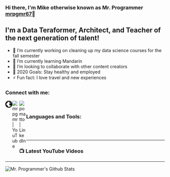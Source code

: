 ### Hi there, I'm Mike otherwise known as Mr. Programmer [mrpgmr67][website]👋

## I'm a Data Teraformer, Architect, and Teacher of the next generation of talent!
- 🔭 I’m currently working on cleaning up my data science courses for the fall semester
- 🌱 I’m currently learning Mandarin
- 👯 I’m looking to collaborate with other content creators
- 🥅 2020 Goals: Stay healthy and employed
- ⚡ Fun fact: I love travel and new experiences

### Connect with me:
[<img align="left" alt="pomatto.com" width="22px" src="https://raw.githubusercontent.com/iconic/open-iconic/master/svg/globe.svg" />][website]
[<img align="left" alt="mrpgmr | YouTube" width="22px" src="https://cdn.jsdelivr.net/npm/simple-icons@v3/icons/youtube.svg" />][youtube]
[<img align="left" alt="pomatto | LinkedIn" width="22px" src="https://cdn.jsdelivr.net/npm/simple-icons@v3/icons/linkedin.svg" />][linkedin]

<br />

### Languages and Tools:
<br />
<br />

---

### 📺 Latest YouTube Videos
<!-- YOUTUBE:START -->
<!-- YOUTUBE:END -->

---

<img align="left" alt="Mr. Programmer's Github Stats" src="https://github-readme-stats.vercel.app/api?username=MRPGMR67&show_icons=true&hide_border=true" />

[website]: http://pomatto.com
[youtube]: https://www.youtube.com/channel/UCfpqpNtZf10w4BRImaeniCg
[linkedin]: https://www.linkedin.com/in/pomatto
<!--
-->
